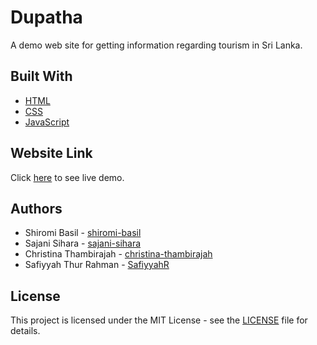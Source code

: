 # Dupatha
A demo web site for getting information regarding tourism in Sri Lanka.

## Built With
* [HTML](https://www.w3.org/html/)
* [CSS](https://www.w3.org/Style/CSS/Overview.en.html)
* [JavaScript](https://devdocs.io/javascript/)

## Website Link
Click [here](https://shiromi-basil.github.io/dupatha/home.html) to see live demo.

## Authors
* Shiromi Basil - [shiromi-basil](https://github.com/shiromi-basil)
* Sajani Sihara - [sajani-sihara](https://github.com/sajani-sihara)
* Christina Thambirajah - [christina-thambirajah](https://github.com/christina-thambirajah)
* Safiyyah Thur Rahman - [SafiyyahR](https://github.com/SafiyyahR)

## License
This project is licensed under the MIT License - see the [LICENSE](LICENSE) file for details.
